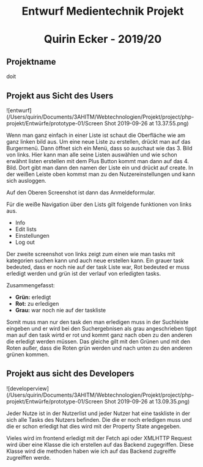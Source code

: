 # <center>Entwurf Medientechnik Projekt <center>

# <center> Quirin  Ecker - 2019/20 <center>

## Projektname

doit

## Projekt aus Sicht des Users

![entwurf](/Users/quirin/Documents/3AHITM/Webtechnologien/Projekt/project/php-projekt/Entwürfe/prototype-01/Screen Shot 2019-09-26 at 13.37.55.png)

Wenn man ganz einfach in einer Liste ist schaut die Oberfläche wie am ganz linken bild aus. Um eine neue Liste zu erstellen, drückt man auf das Burgermenü. Dann öffnet sich ein Menü, dass so auschaut wie das 3. Bild von links. Hier kann man alle seine Listen auswählen und wie schon erwähnt listen erstellen mit dem Plus Button kommt man dann auf das 4. Bild. Dort gibt man dann den namen der Liste ein und drückt auf create. In der weißen Leiste oben kommst man zu den Nutzereinstellungen und kann sich ausloggen.

Auf den Oberen Screenshot ist dann das Anmeldeformular.

Für die weiße Navigation über den Lists gilt folgende funktionen von links aus.

- Info
- Edit lists
- Einstellungen
- Log out

Der zweite screenshot von links zeigt zum einen wie man tasks mit kategorien suchen kann und auch neue erstellen kann. Ein grauer task bedeuted, dass er noch nie auf der task Liste war, Rot bedeuted er muss erledigt werden und grün ist der verlauf von erledigten tasks.

Zusammengefasst:

- **Grün:** erledigt
- **Rot:** zu erledigen
- **Grau:** war noch nie auf der taskliste

Somit muss man nur den task den man erledigen muss in der Suchleiste eingeben und er wird bei den Suchergebnisen als grau angeschrieben tippt man auf den task wirtd er rot und kommt ganz nach oben zu den anderen die erledigt werden müssen. Das gleiche gilt mit den Grünen und mit den Roten außer, dass die Roten grün werden und nach unten zu den anderen grünen kommen.

## Projekt aus sicht des Developers

![developerview](/Users/quirin/Documents/3AHITM/Webtechnologien/Projekt/project/php-projekt/Entwürfe/prototype-01/Screen Shot 2019-09-26 at 13.09.35.png)

Jeder Nutze ist in der Nutzerlist und jeder Nutzer hat eine taskliste in der sich alle Tasks des Nutzers befinden. Die die er noch erledigen muss und die er schon erledigt hat dies wird mit der Property State angegeben.

Vieles wird im frontend erledigt mit der Fetch api oder XMLHTTP Request wird über eine Klasse die ich erstellen auf das Backend zugegriffen. Diese Klasse wird die methoden haben wie ich auf das Backend zugreiffe zugreiffen werde.
